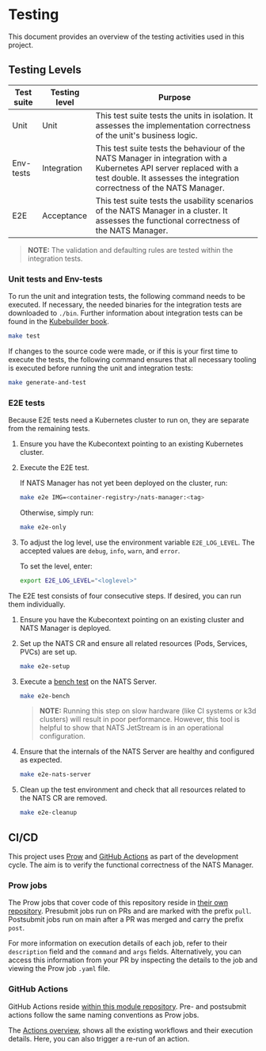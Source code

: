 # Testing

This document provides an overview of the testing activities used in this project.

## Testing Levels

| Test suite | Testing level | Purpose                                                                                                                                                                                       |
|------------|---------------|-----------------------------------------------------------------------------------------------------------------------------------------------------------------------------------------------|
| Unit       | Unit          | This test suite tests the units in isolation. It assesses the implementation correctness of the unit's business logic.                                                                         |
| Env-tests  | Integration   | This test suite tests the behaviour of the NATS Manager in integration with a Kubernetes API server replaced with a test double. It assesses the integration correctness of the NATS Manager. |
| E2E        | Acceptance    | This test suite tests the usability scenarios of the NATS Manager in a cluster. It assesses the functional correctness of the NATS Manager.                                                   |

> **NOTE:** The validation and defaulting rules are tested within the integration tests.

### Unit tests and Env-tests

To run the unit and integration tests, the following command needs to be executed. If necessary, the needed binaries for the integration tests are downloaded to `./bin`.
Further information about integration tests can be found in the [Kubebuilder book](https://book.kubebuilder.io/reference/envtest.html).

   ```sh
   make test
   ```

If changes to the source code were made, or if this is your first time to execute the tests, the following command ensures that all necessary tooling is executed before running the unit and integration tests:

   ```sh
   make generate-and-test
   ```

### E2E tests

Because E2E tests need a Kubernetes cluster to run on, they are separate from the remaining tests.

1. Ensure you have the Kubecontext pointing to an existing Kubernetes cluster.

2. Execute the E2E test.

   If NATS Manager has not yet been deployed on the cluster, run:

   ```sh
   make e2e IMG=<container-registry>/nats-manager:<tag>
   ```

   Otherwise, simply run:

   ```sh
   make e2e-only
   ```

3. To adjust the log level, use the environment variable `E2E_LOG_LEVEL`.
   The accepted values are `debug`, `info`, `warn`, and `error`.

   To set the level, enter:

   ```sh
   export E2E_LOG_LEVEL="<loglevel>"
   ```

The E2E test consists of four consecutive steps. If desired, you can run them individually.

1. Ensure you have the Kubecontext pointing on an existing cluster and NATS Manager is deployed.

2. Set up the NATS CR and ensure all related resources (Pods, Services, PVCs) are set up.

   ```sh
   make e2e-setup
   ```

3. Execute a [bench test](https://docs.nats.io/using-nats/nats-tools/nats_cli/natsbench) on the NATS Server.

   ```sh
   make e2e-bench
   ```

   > **NOTE:** Running this step on slow hardware (like CI systems or k3d clusters) will result in poor performance.
   > However, this tool is helpful to show that NATS JetStream is in an operational configuration.

4. Ensure that the internals of the NATS Server are healthy and configured as expected.

   ```sh
   make e2e-nats-server
   ```

5. Clean up the test environment and check that all resources related to the NATS CR are removed.

   ```sh
   make e2e-cleanup
   ```

## CI/CD

This project uses [Prow](https://docs.prow.k8s.io/docs/) and [GitHub Actions](https://docs.github.com/en/actions) as part of the development cycle.
The aim is to verify the functional correctness of the NATS Manager.

### Prow jobs

The Prow jobs that cover code of this repository reside in [their own repository](https://github.com/kyma-project/test-infra/tree/main/prow/jobs/kyma-project/nats-manager).
Presubmit jobs run on PRs and are marked with the prefix `pull`. Postsubmit jobs run on main after a PR was merged and carry the prefix `post`.

For more information on execution details of each job, refer to their `description` field and the `command` and `args` fields.
Alternatively, you can access this information from your PR by inspecting the details to the job and viewing the Prow job `.yaml` file.

### GitHub Actions

GitHub Actions reside [within this module repository](https://github.com/kyma-project/nats-manager/tree/main/.github/workflows).
Pre- and postsubmit actions follow the same naming conventions as Prow jobs.

The [Actions overview](https://github.com/kyma-project/nats-manager/actions/), shows all the existing workflows and their execution details. Here, you can also trigger a re-run of an action.
